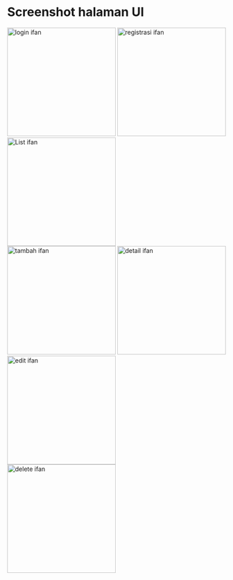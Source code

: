 # Screenshot halaman UI

<img width="250" alt="login ifan" src="https://github.com/user-attachments/assets/e4ff2dd4-91ac-4197-a1fd-85349d2d6da2">
<img width="250" alt="registrasi ifan" src="https://github.com/user-attachments/assets/dbdf5dcd-fe81-40a9-8a78-c2700dd6bd26">
<img width="250" alt="List ifan" src="https://github.com/user-attachments/assets/8f6871f5-6adb-4266-bb31-89d263984fcb">
<br>
<img width="250" alt="tambah ifan" src="https://github.com/user-attachments/assets/1b870733-7d3c-4a69-96e5-23774bfcd55e">
<img width="250" alt="detail ifan" src="https://github.com/user-attachments/assets/53abdf84-663e-4fda-ba8b-2d39fd94eacc">
<img width="250" alt="edit ifan" src="https://github.com/user-attachments/assets/b85b9d65-0002-4c16-989b-4bf484cca8ce">
<br>
<img width="250" alt="delete ifan" src="https://github.com/user-attachments/assets/c077b81f-fdd5-4b04-933a-14e40425f5a0">








